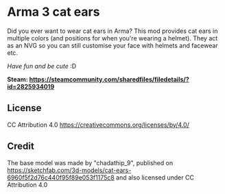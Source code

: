 # Arma 3 cat ears
Did you ever want to wear cat ears in Arma?
This mod provides cat ears in multiple colors (and positions for when you're wearing a helmet).
They act as an NVG so you can still customise your face with helmets and facewear etc.

<i>Have fun and be cute</i> :D

<b>Steam: https://steamcommunity.com/sharedfiles/filedetails/?id=2825934019</b>

## License
CC Attribution 4.0 https://creativecommons.org/licenses/by/4.0/

## Credit
The base model was made by "chadathip_9", published on https://sketchfab.com/3d-models/cat-ears-6960f5f2d76c440f95f89e053f1175c8 and also licensed under CC Attribution 4.0
